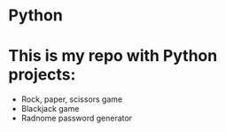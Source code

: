 # Python

# This is my repo with Python projects:
- Rock, paper, scissors game
- Blackjack game
- Radnome password generator
